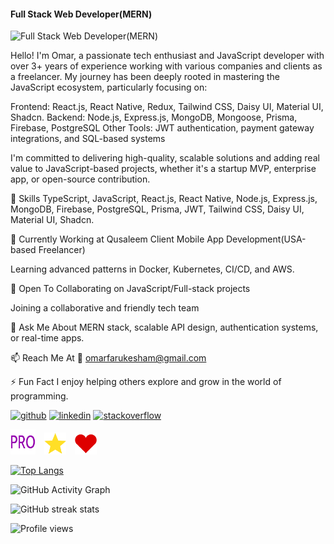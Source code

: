 #### Full Stack Web Developer(MERN)
![Full Stack Web Developer(MERN)](https://i.ibb.co/KbPJBxX/github.png)

Hello!
I'm Omar, a passionate tech enthusiast and JavaScript developer with over 3+ years of experience working with various companies and clients as a freelancer. My journey has been deeply rooted in mastering the JavaScript ecosystem, particularly focusing on:

Frontend: React.js, React Native, Redux, Tailwind CSS, Daisy UI, Material UI, Shadcn. 
Backend: Node.js, Express.js, MongoDB, Mongoose, Prisma, Firebase, PostgreSQL
Other Tools: JWT authentication, payment gateway integrations, and SQL-based systems

I'm committed to delivering high-quality, scalable solutions and adding real value to JavaScript-based projects, whether it's a startup MVP, enterprise app, or open-source contribution.

🔧 Skills
TypeScript, JavaScript, React.js, React Native, Node.js, Express.js, MongoDB, Firebase, PostgreSQL, Prisma, JWT, Tailwind CSS, Daisy UI, Material UI, Shadcn.

🚀 Currently
Working at Qusaleem Client Mobile App Development(USA-based Freelancer)

Learning advanced patterns in Docker, Kubernetes, CI/CD, and AWS. 

🤝 Open To
Collaborating on JavaScript/Full-stack projects

Joining a collaborative and friendly tech team

💬 Ask Me About
MERN stack, scalable API design, authentication systems, or real-time apps.

📫 Reach Me At
📩 omarfarukesham@gmail.com

⚡ Fun Fact
I enjoy helping others explore and grow in the world of programming.


[<img src='https://cdn.jsdelivr.net/npm/simple-icons@3.0.1/icons/github.svg' alt='github' height='40'>](https://github.com/https://github.com/omarfarukesham)  [<img src='https://cdn.jsdelivr.net/npm/simple-icons@3.0.1/icons/linkedin.svg' alt='linkedin' height='40'>](https://www.linkedin.com/in/https://www.linkedin.com/in/omar-faruk-934176240//)  [<img src='https://cdn.jsdelivr.net/npm/simple-icons@3.0.1/icons/stackoverflow.svg' alt='stackoverflow' height='40'>](https://stackoverflow.com/users/https://stackoverflow.com/users/5261469/omarfaruk)  

<a href='https://github.com/pricing'><img src='https://raw.githubusercontent.com/acervenky/animated-github-badges/master/assets/pro.gif' width='40' height='40'></a> <a href='https://stars.github.com/'><img src='https://raw.githubusercontent.com/acervenky/animated-github-badges/master/assets/starbadge.gif' width='35' height='35'></a> <a href='https://docs.github.com/en/github/supporting-the-open-source-community-with-github-sponsors'><img src='https://raw.githubusercontent.com/acervenky/animated-github-badges/master/assets/sponsorbadge.gif' width='35' height='35'></a> 

[![Top Langs](https://github-readme-stats.vercel.app/api/top-langs/?username=omarfarukesham)](https://github.com/anuraghazra/github-readme-stats)

![GitHub Activity Graph](https://activity-graph.herokuapp.com/graph?username=omarfarukesham)  

![GitHub streak stats](https://github-readme-streak-stats.herokuapp.com/?user=omarfarukesham)  

![Profile views](https://gpvc.arturio.dev/omarfarukesham)  


